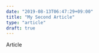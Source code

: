 ```yaml
---
date: "2019-08-13T06:47:29+09:00"
title: "My Second Article"
type: "article"
draft: true
---
```


Article
